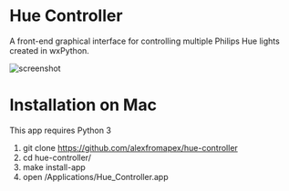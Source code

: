 Hue Controller
=============

A front-end graphical interface for controlling multiple Philips Hue lights created in wxPython.

![screenshot](https://user-images.githubusercontent.com/1907805/37810114-d257962c-2e28-11e8-97fa-80094a8a6b74.png)

Installation on Mac
=============

This app requires Python 3

1. git clone https://github.com/alexfromapex/hue-controller
2. cd hue-controller/
3. make install-app
4. open /Applications/Hue_Controller.app
